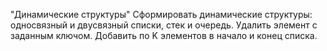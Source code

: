 "Динамические структуры"
Сформировать динамические структуры: односвязный и двусвязный списки, стек и очередь.
Удалить элемент с заданным ключом. Добавить по K элементов в начало и конец списка.

